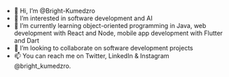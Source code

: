 - 👋 Hi, I’m @Bright-Kumedzro
- 👀 I’m interested in software development and AI
- 🌱 I’m currently learning object-oriented programming in Java, web development with React and Node, mobile app development with Flutter and Dart 
- 💞️ I’m looking to collaborate on software development projects
- 📫 You can reach me on Twitter, LinkedIn & Instagram @bright_kumedzro.

<!---
Bright-Kumedzro/Bright-Kumedzro is a ✨ special ✨ repository because its `README.md` (this file) appears on your GitHub profile.
You can click the Preview link to take a look at your changes.
--->
